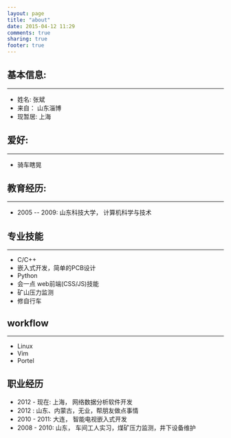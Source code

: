 ```yaml
---
layout: page
title: "about"
date: 2015-04-12 11:29
comments: true
sharing: true
footer: true
---
```


## 基本信息:

-----------------------------

* 姓名:     张斌
* 来自：    山东淄博
* 现暂居:   上海

## 爱好:

-----------------------------

* 骑车瞎晃

## 教育经历:

-----------------------------

* 2005 -- 2009:  山东科技大学， 计算机科学与技术

## 专业技能

-----------------------------

* C/C++
* 嵌入式开发，简单的PCB设计
* Python
* 会一点 web前端(CSS/JS)技能
* 矿山压力监测
* 修自行车

## workflow

-----------------------------

* Linux
* Vim
* Portel


## 职业经历

* 2012 - 现在: 上海， 网络数据分析软件开发
* 2012       : 山东、内蒙古，无业，帮朋友做点事情
* 2010 - 2011: 大连， 智能电视嵌入式开发
* 2008 - 2010: 山东， 车间工人实习，煤矿压力监测，井下设备维护
